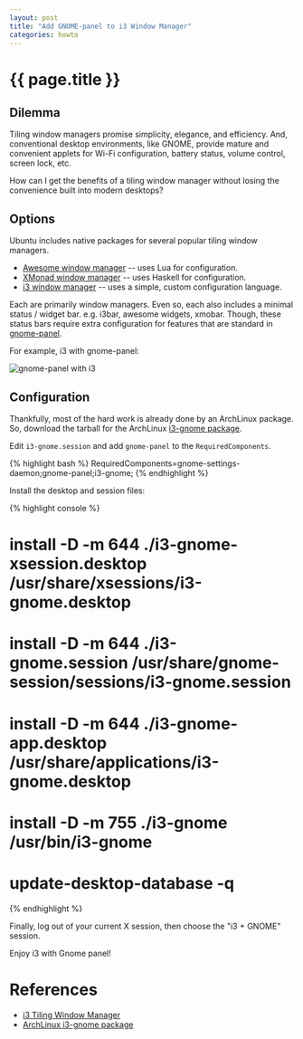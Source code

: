 ```yaml
---
layout: post
title: "Add GNOME-panel to i3 Window Manager"
categories: howto
---
```


# {{ page.title }}

## Dilemma

Tiling window managers promise simplicity, elegance, and efficiency. And, 
conventional desktop environments, like GNOME, provide mature and convenient 
applets for Wi-Fi configuration, battery status, volume control, screen lock, 
etc.

How can I get the benefits of a tiling window manager without losing the 
convenience built into modern desktops?

## Options

Ubuntu includes native packages for several popular tiling window managers.

* [Awesome window manager][awesomewm] -- uses Lua for configuration.
* [XMonad window manager][xmonad] -- uses Haskell for configuration.
* [i3 window manager][i3wm] -- uses a simple, custom configuration language.

Each are primarily window managers. Even so, each also includes a minimal status 
/ widget bar. e.g. i3bar, awesome widgets, xmobar. Though, these status bars 
require extra configuration for features that are standard in
[gnome-panel][gnome-panel].

For example, i3 with gnome-panel:

![gnome-panel with i3]({{site.url}}/images/i3-with-gnome-panel.png)

## Configuration

Thankfully, most of the hard work is already done by an ArchLinux package. So,
download the tarball for the ArchLinux [i3-gnome package][archlinux-i3gnome].

Edit `i3-gnome.session` and add `gnome-panel` to the `RequiredComponents`.

{% highlight bash %}
RequiredComponents=gnome-settings-daemon;gnome-panel;i3-gnome;
{% endhighlight %}

Install the desktop and session files:

{% highlight console %}
# install -D -m 644 ./i3-gnome-xsession.desktop /usr/share/xsessions/i3-gnome.desktop
# install -D -m 644 ./i3-gnome.session /usr/share/gnome-session/sessions/i3-gnome.session
# install -D -m 644 ./i3-gnome-app.desktop /usr/share/applications/i3-gnome.desktop
# install -D -m 755 ./i3-gnome /usr/bin/i3-gnome
# update-desktop-database -q
{% endhighlight %}

Finally, log out of your current X session, then choose the "i3 + GNOME"
session.

Enjoy i3 with Gnome panel!

# References

* [i3 Tiling Window Manager][i3wm]
* [ArchLinux i3-gnome package][archlinux-i3gnome]


[i3wm]: https://i3wm.org
[awesomewm]: http://awesome.naquadah.org/
[xmonad]: http://xmonad.org/
[gnome-panel]: http://en.wikipedia.org/wiki/GNOME_Panel
[archlinux-i3gnome]: https://aur.archlinux.org/packages.php?ID=58675
